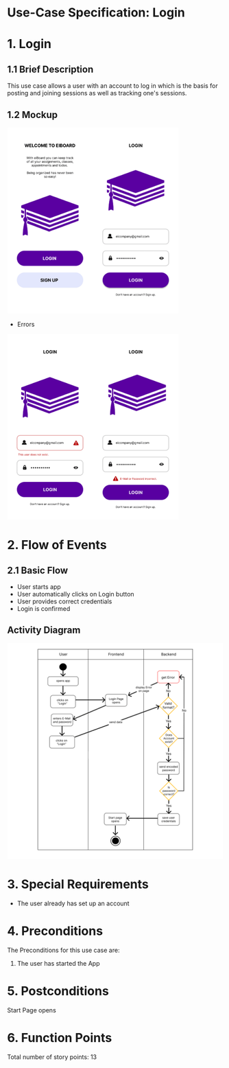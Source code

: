 # Use-Case Specification: Login

# 1. Login

## 1.1 Brief Description
This use case allows a user with an account to log in which is the basis for posting and joining sessions as well as tracking one's sessions. 

## 1.2 Mockup
<img src="eiBoard-01.png" alt="Open page" style="width:200px;"/><img src="eiBoard-02.png" alt="Login Page" style="width:200px;"/>

- Errors

<img src="eiBoard-22.png" alt="Login Fail 1" style="width:200px;"/><img src="eiBoard-23.png" alt="Login Fail 2" style="width:200px;"/>

# 2. Flow of Events

## 2.1 Basic Flow
- User starts app
- User automatically clicks on Login button
- User provides correct credentials
- Login is confirmed

## Activity Diagram
<img src="ActivityDiagram_LOGIN.png" alt="Activity Diagram Login" style="width:800px;"/>

# 3. Special Requirements
- The user already has set up an account

# 4. Preconditions
The Preconditions for this use case are:
1. The user has started the App

# 5. Postconditions
Start Page opens

# 6. Function Points
Total number of story points: 13
